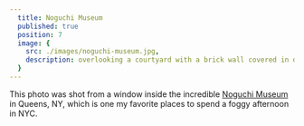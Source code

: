 ```yaml
---
  title: Noguchi Museum
  published: true
  position: 7
  image: {
    src: ./images/noguchi-museum.jpg,
    description: overlooking a courtyard with a brick wall covered in dead vines on a foggy day. The background contains metal industrial buildings and chain-link fences, and some taller buildings further back that are partly obscured by fog
  }
---
```


This photo was shot from a window inside the incredible [Noguchi Museum](https://www.noguchi.org/) in Queens, NY, which is one my favorite places to spend a foggy afternoon in NYC.
